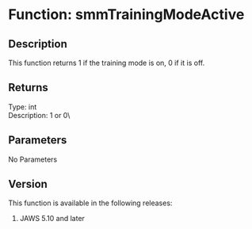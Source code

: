 # Function: smmTrainingModeActive

## Description

This function returns 1 if the training mode is on, 0 if it is off.

## Returns

Type: int\
Description: 1 or 0\

## Parameters

No Parameters

## Version

This function is available in the following releases:

1.  JAWS 5.10 and later
